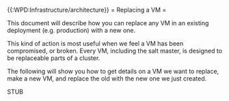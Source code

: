 {{:WPD:Infrastructure/architecture}}
= Replacing a VM =

This document will describe how you can replace any VM in an existing deployment (e.g. production) with a new one.

This kind of action is most useful when we feel a VM has been compromised, or broken. Every VM, including the salt master, is designed to be replaceable parts of a cluster.

The following will show you how to get details on a VM we want to replace, make a new VM, and replace the old with the new one we just created.

STUB